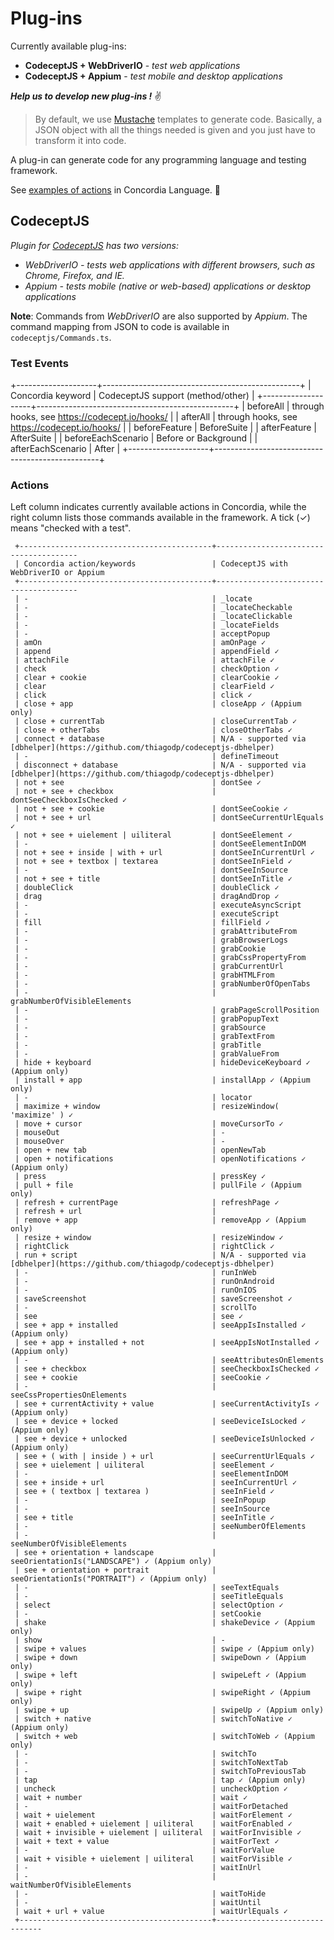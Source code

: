 # Plug-ins

Currently available plug-ins:

- **CodeceptJS + WebDriverIO** - *test web applications*
- **CodeceptJS + Appium** - *test mobile and desktop applications*

***Help us to develop new plug-ins !*** ✌

> By default, we use [Mustache](https://github.com/janl/mustache.js) templates to generate code. Basically, a JSON object with all the things needed is given and you just have to transform it into code.

A plug-in can generate code for any programming language and testing framework.

See [examples of actions](../docs/actions.md) in Concordia Language. 👀

## CodeceptJS

*Plugin for [CodeceptJS](https://codecept.io) has two versions:*
- *WebDriverIO - tests web applications with different browsers, such as Chrome, Firefox, and IE.*
- *Appium - tests mobile (native or web-based) applications or desktop applications*

**Note**: Commands from *WebDriverIO* are also supported by *Appium*. The command mapping from JSON to code is available in `codeceptjs/Commands.ts`.

### Test Events

+--------------------+-------------------------------------------------+
| Concordia keyword  | CodeceptJS support (method/other)               |
+--------------------+-------------------------------------------------+
| beforeAll          | through hooks, see https://codecept.io/hooks/   |
| afterAll           | through hooks, see https://codecept.io/hooks/   |
| beforeFeature      | BeforeSuite                                     |
| afterFeature       | AfterSuite                                      |
| beforeEachScenario | Before or Background                            |
| afterEachScenario  | After                                           |
+--------------------+-------------------------------------------------+

### Actions

Left column indicates currently available actions in Concordia, while the right column lists those commands available in the framework.  A tick (✓) means "checked with a test".

```
 +-------------------------------------------+---------------------------------------
 | Concordia action/keywords                 | CodeceptJS with WebDriverIO or Appium
 +-------------------------------------------+---------------------------------------
 | -                                         | _locate
 | -                                         | _locateCheckable
 | -                                         | _locateClickable
 | -                                         | _locateFields
 | -                                         | acceptPopup
 | amOn                                      | amOnPage ✓
 | append                                    | appendField ✓
 | attachFile                                | attachFile ✓
 | check                                     | checkOption ✓
 | clear + cookie                            | clearCookie ✓
 | clear                                     | clearField ✓
 | click                                     | click ✓
 | close + app                               | closeApp ✓ (Appium only)
 | close + currentTab                        | closeCurrentTab ✓
 | close + otherTabs                         | closeOtherTabs ✓
 | connect + database                        | N/A - supported via [dbhelper](https://github.com/thiagodp/codeceptjs-dbhelper)
 | -                                         | defineTimeout
 | disconnect + database                     | N/A - supported via [dbhelper](https://github.com/thiagodp/codeceptjs-dbhelper)
 | not + see                                 | dontSee ✓
 | not + see + checkbox                      | dontSeeCheckboxIsChecked ✓
 | not + see + cookie                        | dontSeeCookie ✓
 | not + see + url                           | dontSeeCurrentUrlEquals ✓
 | not + see + uielement | uiliteral         | dontSeeElement ✓
 | -                                         | dontSeeElementInDOM
 | not + see + inside | with + url           | dontSeeInCurrentUrl ✓
 | not + see + textbox | textarea            | dontSeeInField ✓
 | -                                         | dontSeeInSource
 | not + see + title                         | dontSeeInTitle ✓
 | doubleClick                               | doubleClick ✓
 | drag                                      | dragAndDrop ✓
 | -                                         | executeAsyncScript
 | -                                         | executeScript
 | fill                                      | fillField ✓
 | -                                         | grabAttributeFrom
 | -                                         | grabBrowserLogs
 | -                                         | grabCookie
 | -                                         | grabCssPropertyFrom
 | -                                         | grabCurrentUrl
 | -                                         | grabHTMLFrom
 | -                                         | grabNumberOfOpenTabs
 | -                                         | grabNumberOfVisibleElements
 | -                                         | grabPageScrollPosition
 | -                                         | grabPopupText
 | -                                         | grabSource
 | -                                         | grabTextFrom
 | -                                         | grabTitle
 | -                                         | grabValueFrom
 | hide + keyboard                           | hideDeviceKeyboard ✓ (Appium only)
 | install + app                             | installApp ✓ (Appium only)
 | -                                         | locator
 | maximize + window                         | resizeWindow( 'maximize' ) ✓
 | move + cursor                             | moveCursorTo ✓
 | mouseOut                                  | -
 | mouseOver                                 | -
 | open + new tab                            | openNewTab
 | open + notifications                      | openNotifications ✓ (Appium only)
 | press                                     | pressKey ✓
 | pull + file                               | pullFile ✓ (Appium only)
 | refresh + currentPage                     | refreshPage ✓
 | refresh + url                             |
 | remove + app                              | removeApp ✓ (Appium only)
 | resize + window                           | resizeWindow ✓
 | rightClick                                | rightClick ✓
 | run + script                              | N/A - supported via [dbhelper](https://github.com/thiagodp/codeceptjs-dbhelper)
 | -                                         | runInWeb
 | -                                         | runOnAndroid
 | -                                         | runOnIOS
 | saveScreenshot                            | saveScreenshot ✓
 | -                                         | scrollTo
 | see                                       | see ✓
 | see + app + installed                     | seeAppIsInstalled ✓ (Appium only)
 | see + app + installed + not               | seeAppIsNotInstalled ✓ (Appium only)
 | -                                         | seeAttributesOnElements
 | see + checkbox                            | seeCheckboxIsChecked ✓
 | see + cookie                              | seeCookie ✓
 | -                                         | seeCssPropertiesOnElements
 | see + currentActivity + value             | seeCurrentActivityIs ✓ (Appium only)
 | see + device + locked                     | seeDeviceIsLocked ✓ (Appium only)
 | see + device + unlocked                   | seeDeviceIsUnlocked ✓ (Appium only)
 | see + ( with | inside ) + url             | seeCurrentUrlEquals ✓
 | see + uielement | uiliteral               | seeElement ✓
 | -                                         | seeElementInDOM
 | see + inside + url                        | seeInCurrentUrl ✓
 | see + ( textbox | textarea )              | seeInField ✓
 | -                                         | seeInPopup
 | -                                         | seeInSource
 | see + title                               | seeInTitle ✓
 | -                                         | seeNumberOfElements
 | -                                         | seeNumberOfVisibleElements
 | see + orientation + landscape             | seeOrientationIs("LANDSCAPE") ✓ (Appium only)
 | see + orientation + portrait              | seeOrientationIs("PORTRAIT") ✓ (Appium only)
 | -                                         | seeTextEquals
 | -                                         | seeTitleEquals
 | select                                    | selectOption ✓
 | -                                         | setCookie
 | shake                                     | shakeDevice ✓ (Appium only)
 | show                                      | -
 | swipe + values                            | swipe ✓ (Appium only)
 | swipe + down                              | swipeDown ✓ (Appium only)
 | swipe + left                              | swipeLeft ✓ (Appium only)
 | swipe + right                             | swipeRight ✓ (Appium only)
 | swipe + up                                | swipeUp ✓ (Appium only)
 | switch + native                           | switchToNative ✓ (Appium only)
 | switch + web                              | switchToWeb ✓ (Appium only)
 | -                                         | switchTo
 | -                                         | switchToNextTab
 | -                                         | switchToPreviousTab
 | tap                                       | tap ✓ (Appium only)
 | uncheck                                   | uncheckOption ✓
 | wait + number                             | wait ✓
 | -                                         | waitForDetached
 | wait + uielement                          | waitForElement ✓
 | wait + enabled + uielement | uiliteral    | waitForEnabled ✓
 | wait + invisible + uielement | uiliteral  | waitForInvisible ✓
 | wait + text + value                       | waitForText ✓
 | -                                         | waitForValue
 | wait + visible + uielement | uiliteral    | waitForVisible ✓
 | -                                         | waitInUrl
 | -                                         | waitNumberOfVisibleElements
 | -                                         | waitToHide
 | -                                         | waitUntil
 | wait + url + value                        | waitUrlEquals ✓
 +-------------------------------------------+-------------------------------
```